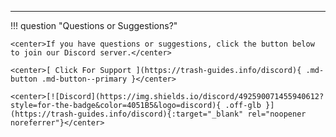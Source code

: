 ---

!!! question "Questions or Suggestions?"

    <center>If you have questions or suggestions, click the button below to join our Discord server.</center>

    <center>[ Click For Support ](https://trash-guides.info/discord){ .md-button .md-button--primary }</center>

    <center>[![Discord](https://img.shields.io/discord/492590071455940612?style=for-the-badge&color=4051B5&logo=discord){ .off-glb }](https://trash-guides.info/discord){:target="_blank" rel="noopener noreferrer"}</center>
